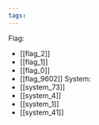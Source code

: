 ```yaml
---
tags:
---
```

Flag:
- [[flag_2]]
- [[flag_1]]
- [[flag_0]]
- [[flag_9602]]
System:
- [[system_73]]
- [[system_4]]
- [[system_1]]
- [[system_41]]
